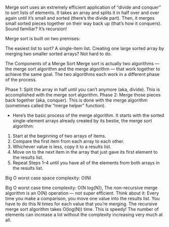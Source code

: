 Merge sort uses an extremely efficient application of “divide and conquer” to sort lists of elements. It takes an array and splits it in half over and over again until it’s small and sorted (there’s the divide part). Then, it merges small sorted pieces together on their way back up (that’s how it conquers). Sound familiar? It’s recursion!

Merge sort is built on two premises:

The easiest list to sort? A single-item list.
Creating one large sorted array by merging two smaller sorted arrays? Not hard to do.

The Components of a Merge Sort
Merge sort is actually two algorithms — the merge sort algorithm and the merge algorithm — that work together to achieve the same goal. The two algorithms each work in a different phase of the process.

Phase 1: Split the array in half until you can’t anymore (aka, divide). This is accomplished with the merge sort algorithm.
Phase 2: Merge those pieces back together (aka, conquer). This is done with the merge algorithm (sometimes called the “merge helper” function).

* Here’s the basic process of the merge algorithm. It starts with the sorted single-element arrays already created by its bestie, the merge sort algorithm:

1. Start at the beginning of two arrays of items.
2. Compare the first item from each array to each other.
3. Whichever value is less, copy it to a results list.
4. Move on to the next item in the array that just gave its first element to the results list.
5. Repeat Steps 1–4 until you have all of the elements from both arrays in the results list.

Big O worst case space complexity:
O(N)

Big O worst case time complexity:
O(N log(N)),
The non-recursive merge algorithm is an O(N) operation — not super efficient. Think about it: Every time you make a comparison, you move one value into the results list. You have to do this N times for each value that you’re merging.
The recursive merge sort algorithm takes O(log(N)) time. This is speedy! The number of elements can increase a lot without the complexity increasing very much at all.